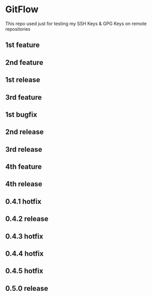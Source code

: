 # GitFlow

This repo used just for testing my SSH Keys & GPG Keys on remote repositories

## 1st feature

## 2nd feature

## 1st release

## 3rd feature

## 1st bugfix

## 2nd release

## 3rd release

## 4th feature

## 4th release

## 0.4.1 hotfix

## 0.4.2 release

## 0.4.3 hotfix

## 0.4.4 hotfix

## 0.4.5 hotfix

## 0.5.0 release
